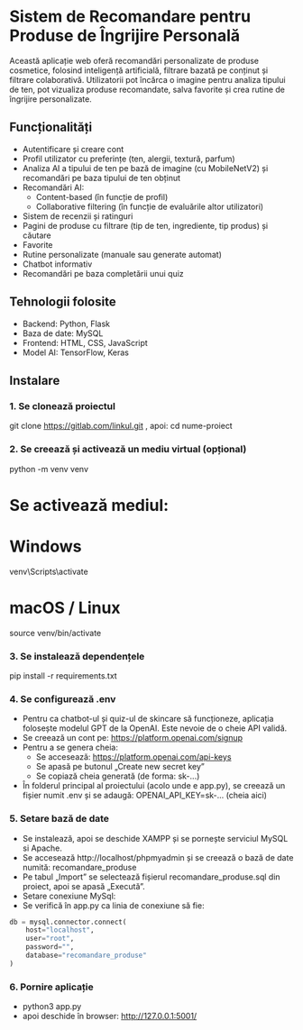 # Sistem de Recomandare pentru Produse de Îngrijire Personală
Această aplicație web oferă recomandări personalizate de produse cosmetice, folosind inteligență artificială, filtrare bazată pe conținut și filtrare colaborativă. Utilizatorii pot încărca o imagine pentru analiza tipului de ten, pot vizualiza produse recomandate, salva favorite și crea rutine de îngrijire personalizate.

## Funcționalități
- Autentificare și creare cont
- Profil utilizator cu preferințe (ten, alergii, textură, parfum)
- Analiza AI a tipului de ten pe bază de imagine (cu MobileNetV2) și recomandări pe baza tipului de ten obținut
- Recomandări AI:
  - Content-based (în funcție de profil)
  - Collaborative filtering (în funcție de evaluările altor utilizatori)
- Sistem de recenzii și ratinguri
- Pagini de produse cu filtrare (tip de ten, ingrediente, tip produs) și căutare
- Favorite 
- Rutine personalizate (manuale sau generate automat)
- Chatbot informativ
- Recomandări pe baza completării unui quiz

##  Tehnologii folosite
- Backend: Python, Flask
- Baza de date: MySQL
- Frontend: HTML, CSS, JavaScript
- Model AI: TensorFlow, Keras

##  Instalare

### 1. Se clonează proiectul
git clone https://gitlab.com/linkul.git , apoi: cd nume-proiect

### 2. Se creează și activează un mediu virtual (opțional)
python -m venv venv
# Se activează mediul:
# Windows
venv\Scripts\activate

# macOS / Linux
source venv/bin/activate

### 3. Se instalează dependențele
pip install -r requirements.txt

### 4. Se configurează .env 
- Pentru ca chatbot-ul și quiz-ul de skincare să funcționeze, aplicația folosește modelul GPT de la OpenAI. Este nevoie de o cheie API validă.
- Se creează un cont pe:  https://platform.openai.com/signup
- Pentru a se genera cheia:
  - Se accesează: https://platform.openai.com/api-keys
  - Se apasă pe butonul „Create new secret key”
  - Se copiază cheia generată (de forma: sk-...)
- În folderul principal al proiectului (acolo unde e app.py), se creează un fișier numit .env și se adaugă:
OPENAI_API_KEY=sk-... (cheia aici)

### 5. Setare bază de date
- Se instalează, apoi se deschide XAMPP și se pornește serviciul MySQL si Apache.
- Se accesează http://localhost/phpmyadmin și se creează o bază de date numită: recomandare_produse
- Pe tabul „Import” se selectează fișierul recomandare_produse.sql din proiect, apoi se apasă „Execută”.
- Setare conexiune MySql:
- Se verifică în app.py ca linia de conexiune să fie:
```python
db = mysql.connector.connect(
    host="localhost",
    user="root",
    password="",
    database="recomandare_produse"
)
```


### 6. Pornire aplicație
- python3 app.py
- apoi deschide în browser:
http://127.0.0.1:5001/

